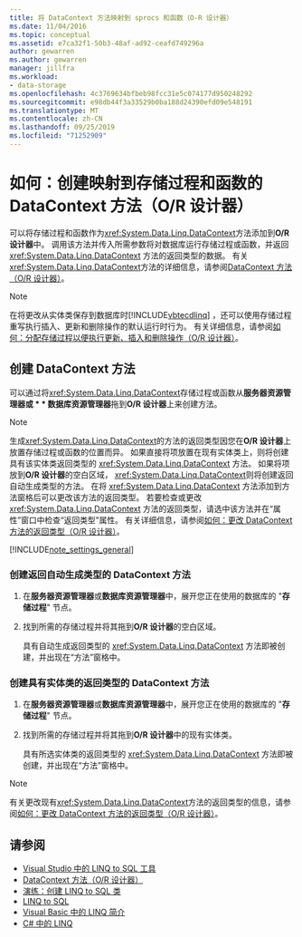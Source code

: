 ```yaml
---
title: 将 DataContext 方法映射到 sprocs 和函数（O-R 设计器）
ms.date: 11/04/2016
ms.topic: conceptual
ms.assetid: e7ca32f1-50b3-48af-ad92-ceafd749296a
author: gewarren
ms.author: gewarren
manager: jillfra
ms.workload:
- data-storage
ms.openlocfilehash: 4c3769634bfbeb98fcc31e5c074177d950248292
ms.sourcegitcommit: e98db44f3a33529b0ba188d24390efd09e548191
ms.translationtype: MT
ms.contentlocale: zh-CN
ms.lasthandoff: 09/25/2019
ms.locfileid: "71252909"
---
```

# <a name="how-to-create-datacontext-methods-mapped-to-stored-procedures-and-functions-or-designer"></a>如何：创建映射到存储过程和函数的 DataContext 方法（O/R 设计器）

可以将存储过程和函数作为<xref:System.Data.Linq.DataContext>方法添加到**O/R 设计器**中。 调用该方法并传入所需参数将对数据库运行存储过程或函数，并返回 <xref:System.Data.Linq.DataContext> 方法的返回类型的数据。 有关<xref:System.Data.Linq.DataContext>方法的详细信息，请参阅[DataContext 方法（O/R 设计器）](../data-tools/datacontext-methods-o-r-designer.md)。

> [!NOTE]
> 在将更改从实体类保存到数据库时[!INCLUDE[vbtecdlinq](../data-tools/includes/vbtecdlinq_md.md)] ，还可以使用存储过程重写执行插入、更新和删除操作的默认运行时行为。 有关详细信息，请参阅[如何：分配存储过程以便执行更新、插入和删除操作（O/R 设计器）](../data-tools/how-to-assign-stored-procedures-to-perform-updates-inserts-and-deletes-o-r-designer.md)。

## <a name="create-datacontext-methods"></a>创建 DataContext 方法

可以通过将<xref:System.Data.Linq.DataContext>存储过程或函数从<strong>服务器资源管理器或 * * 数据库资源管理器</strong>拖到**O/R 设计器**上来创建方法。

> [!NOTE]
> 生成<xref:System.Data.Linq.DataContext>的方法的返回类型因您在**O/R 设计器**上放置存储过程或函数的位置而异。 如果直接将项放置在现有实体类上，则将创建具有该实体类返回类型的 <xref:System.Data.Linq.DataContext> 方法。 如果将项放到**O/R 设计器**的空白区域， <xref:System.Data.Linq.DataContext>则将创建返回自动生成类型的方法。 在将 <xref:System.Data.Linq.DataContext> 方法添加到方法窗格后可以更改该方法的返回类型。 若要检查或更改 <xref:System.Data.Linq.DataContext> 方法的返回类型，请选中该方法并在“属性”窗口中检查“返回类型”属性。 有关详细信息，请参阅[如何：更改 DataContext 方法的返回类型（O/R 设计器）](../data-tools/how-to-change-the-return-type-of-a-datacontext-method-o-r-designer.md)。

[!INCLUDE[note_settings_general](../data-tools/includes/note_settings_general_md.md)]

### <a name="to-create-datacontext-methods-that-return-automatically-generated-types"></a>创建返回自动生成类型的 DataContext 方法

1. 在**服务器资源管理器**或**数据库资源管理器**中，展开您正在使用的数据库的 "**存储过程**" 节点。

2. 找到所需的存储过程并将其拖到**O/R 设计器**的空白区域。

     具有自动生成返回类型的 <xref:System.Data.Linq.DataContext> 方法即被创建，并出现在“方法”窗格中。

### <a name="to-create-datacontext-methods-that-have-the-return-type-of-an-entity-class"></a>创建具有实体类的返回类型的 DataContext 方法

1. 在**服务器资源管理器**或**数据库资源管理器**中，展开您正在使用的数据库的 "**存储过程**" 节点。

2. 找到所需的存储过程并将其拖到**O/R 设计器**中的现有实体类。

     具有所选实体类的返回类型的 <xref:System.Data.Linq.DataContext> 方法即被创建，并出现在“方法”窗格中。

> [!NOTE]
> 有关更改现有<xref:System.Data.Linq.DataContext>方法的返回类型的信息，请参阅[如何：更改 DataContext 方法的返回类型（O/R 设计器）](../data-tools/how-to-change-the-return-type-of-a-datacontext-method-o-r-designer.md)。

## <a name="see-also"></a>请参阅

- [Visual Studio 中的 LINQ to SQL 工具](../data-tools/linq-to-sql-tools-in-visual-studio2.md)
- [DataContext 方法（O/R 设计器）](../data-tools/datacontext-methods-o-r-designer.md)
- [演练：创建 LINQ to SQL 类](how-to-create-linq-to-sql-classes-mapped-to-tables-and-views-o-r-designer.md)
- [LINQ to SQL](/dotnet/framework/data/adonet/sql/linq/index)
- [Visual Basic 中的 LINQ 简介](/dotnet/visual-basic/programming-guide/language-features/linq/introduction-to-linq)
- [C# 中的 LINQ](/dotnet/csharp/linq/linq-in-csharp)
